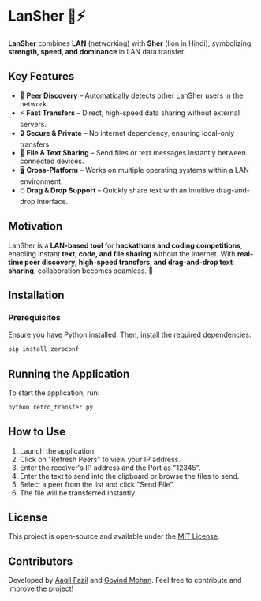 # LanSher 🦁⚡ 

**LanSher** combines **LAN** (networking) with **Sher** (lion in Hindi), symbolizing **strength, speed, and dominance** in LAN data transfer.

## Key Features
- 📡 **Peer Discovery** – Automatically detects other LanSher users in the network.
- ⚡ **Fast Transfers** – Direct, high-speed data sharing without external servers.
- 🔒 **Secure & Private** – No internet dependency, ensuring local-only transfers.
- 📂 **File & Text Sharing** – Send files or text messages instantly between connected devices.
- 🖥️ **Cross-Platform** – Works on multiple operating systems within a LAN environment.
- 🖱️ **Drag & Drop Support** – Quickly share text with an intuitive drag-and-drop interface.

## Motivation
LanSher is a **LAN-based tool** for **hackathons and coding competitions**, enabling instant **text, code, and file sharing** without the internet. With **real-time peer discovery, high-speed transfers, and drag-and-drop text sharing**, collaboration becomes seamless. 🚀

## Installation
### Prerequisites
Ensure you have Python installed. Then, install the required dependencies:
```bash
pip install zeroconf
```

## Running the Application
To start the application, run:
```bash
python retro_transfer.py
```

## How to Use
1. Launch the application.
2. Click on "Refresh Peers" to view your IP address.
3. Enter the receiver's IP address and the Port as "12345".
4. Enter the text to send into the clipboard or browse the files to send.
5. Select a peer from the list and click "Send File".
6. The file will be transferred instantly.

## License
This project is open-source and available under the [MIT License](https://github.com/G0vind04/lanshare/blob/main/LICENCE.md).

## Contributors
Developed by [Aaqil Fazil](https://github.com/kidobop) and [Govind Mohan](https://github.com/g0vind04). Feel free to contribute and improve the project!


